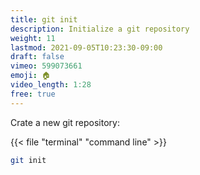 ```yaml
---
title: git init
description: Initialize a git repository
weight: 11
lastmod: 2021-09-05T10:23:30-09:00
draft: false
vimeo: 599073661
emoji: 🏠
video_length: 1:28
free: true
---
```


Crate a new git repository:

{{< file "terminal" "command line" >}}
```bash
git init
```
